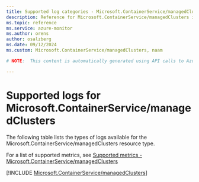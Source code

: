 ```yaml
---
title: Supported log categories - Microsoft.ContainerService/managedClusters
description: Reference for Microsoft.ContainerService/managedClusters in Azure Monitor Logs.
ms.topic: reference
ms.service: azure-monitor
ms.author: orens
author: osalzberg
ms.date: 09/12/2024
ms.custom: Microsoft.ContainerService/managedClusters, naam

# NOTE:  This content is automatically generated using API calls to Azure. Any edits made on these files will be overwritten in the next run of the script. 

---
```





# Supported logs for Microsoft.ContainerService/managedClusters  
The following table lists the types of logs available for the Microsoft.ContainerService/managedClusters resource type.
  
  
  
For a list of supported metrics, see [Supported metrics - Microsoft.ContainerService/managedClusters](../supported-metrics/microsoft-containerservice-managedclusters-metrics.md)  
  

  
[!INCLUDE [Microsoft.ContainerService/managedClusters](~/reusable-content/ce-skilling/azure/includes/azure-monitor/reference/logs/microsoft-containerservice-managedclusters-logs-include.md)]  
  

